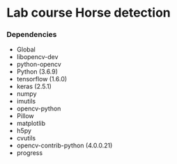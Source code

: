 # Lab course Horse detection

### Dependencies

 - Global
  - libopencv-dev
  - python-opencv
 - Python (3.6.9)
  - tensorflow (1.6.0)
  - keras (2.5.1)
  - numpy
  - imutils
  - opencv-python
  - Pillow
  - matplotlib
  - h5py
  - cvutils
  - opencv-contrib-python (4.0.0.21)
  - progress
